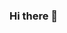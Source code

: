 ### Hi there 👋

<!--
**soufianeargane/soufianeargane** is a ✨ _special_ ✨ repository because its `README.md` (this file) appears on your GitHub profile.


- 🌱 I’m currently learning web development at Youcode ...


